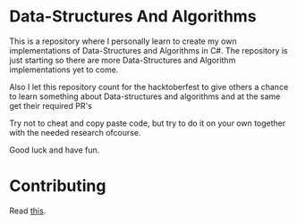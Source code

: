 # Data-Structures And Algorithms

This is a repository where I personally learn to create my own implementations of Data-Structures and Algorithms in C#.
The repository is just starting so there are more Data-Structures and Algorithm implementations yet to come.

Also I let this repository count for the hacktoberfest to give others a chance to learn something about Data-structures and algorithms and at the same get their required PR's

Try not to cheat and copy paste code, but try to do it on your own together with the needed research ofcourse.

Good luck and have fun.

# Contributing
Read [this](CONTRIBUTING.md).
